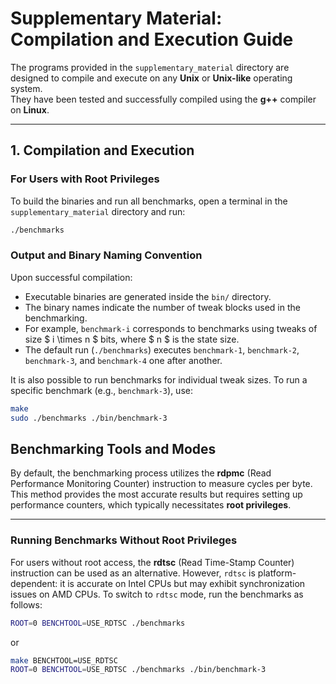 # Supplementary Material: Compilation and Execution Guide

The programs provided in the `supplementary_material` directory are designed to compile and execute on any **Unix** or **Unix-like** operating system.  
They have been tested and successfully compiled using the **g++** compiler on **Linux**.

---

## 1. Compilation and Execution

### For Users with Root Privileges

To build the binaries and run all benchmarks, open a terminal in the `supplementary_material` directory and run:

```bash
./benchmarks
```

### Output and Binary Naming Convention

Upon successful compilation:
- Executable binaries are generated inside the `bin/` directory.
- The binary names indicate the number of tweak blocks used in the benchmarking.
- For example, `benchmark-i` corresponds to benchmarks using tweaks of size $ i \times n $ bits, where $ n $ is the state size.
- The default run (`./benchmarks`) executes `benchmark-1`, `benchmark-2`, `benchmark-3`, and `benchmark-4` one after another.

It is also possible to run benchmarks for individual tweak sizes.
To run a specific benchmark (e.g., `benchmark-3`), use:

```bash
make
sudo ./benchmarks ./bin/benchmark-3
```

## Benchmarking Tools and Modes

By default, the benchmarking process utilizes the **rdpmc** (Read Performance Monitoring Counter) instruction to measure cycles per byte.
This method provides the most accurate results but requires setting up performance counters, which typically necessitates **root privileges**.

---

### Running Benchmarks Without Root Privileges

For users without root access, the **rdtsc** (Read Time-Stamp Counter) instruction can be used as an alternative.
However, `rdtsc` is platform-dependent: it is accurate on Intel CPUs but may exhibit synchronization issues on AMD CPUs.
To switch to `rdtsc` mode, run the benchmarks as follows:

```bash
ROOT=0 BENCHTOOL=USE_RDTSC ./benchmarks
```
or

```bash
make BENCHTOOL=USE_RDTSC
ROOT=0 BENCHTOOL=USE_RDTSC ./benchmarks ./bin/benchmark-3
```
